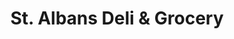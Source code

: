 ---
title: "St. Albans Deli & Grocery"
url: /saint-albans/st-albans-deli-and-grocery/
shop: convenience
---